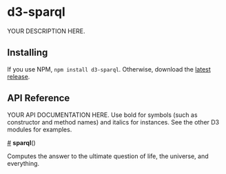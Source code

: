 # d3-sparql

YOUR DESCRIPTION HERE.

## Installing

If you use NPM, `npm install d3-sparql`. Otherwise, download the [latest release](https://github.com/zazuko/d3-sparql/releases/latest).

## API Reference

YOUR API DOCUMENTATION HERE. Use bold for symbols (such as constructor and method names) and italics for instances. See the other D3 modules for examples.

<a href="#sparql" name="sparql">#</a> <b>sparql</b>()

Computes the answer to the ultimate question of life, the universe, and everything.
